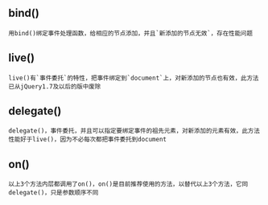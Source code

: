 
## bind()
```
用bind()绑定事件处理函数，给相应的节点添加，并且`新添加的节点无效`，存在性能问题
```
## live()
```
live()有`事件委托`的特性，把事件绑定到`document`上，对新添加的节点也有效，此方法已从jQuery1.7及以后的版中废除
```
## delegate()
```
delegate()，事件委托，并且可以指定要绑定事件的祖先元素，对新添加的元素有效，此方法性能好于live()，因为不必每次都把事件委托到document
```
## on()
```
以上3个方法内层都调用了on()，on()是目前推荐使用的方法，以替代以上3个方法，它同delegate()，只是参数顺序不同
```
